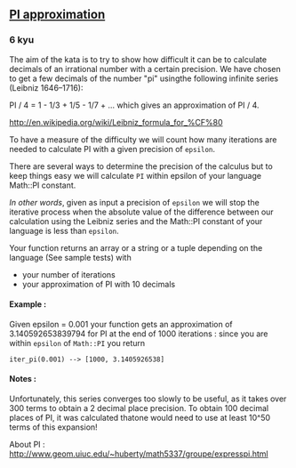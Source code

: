 <h2><a href=https://www.codewars.com/kata/550527b108b86f700000073f/train/javascript target="_blank">PI approximation </a></h2><h3>6 kyu</h3><p>The aim of the kata is to try to show how difficult it can be to calculate decimals of an irrational number with a certain precision. We have chosen to get a few decimals of the number "pi" usingthe following infinite series (Leibniz 1646–1716): </p><p>PI / 4 = 1 - 1/3 + 1/5 - 1/7 + ... which gives an approximation of PI / 4.</p><p><a href="http://en.wikipedia.org/wiki/Leibniz_formula_for_%CF%80" data-turbolinks="false" target="_blank">http://en.wikipedia.org/wiki/Leibniz_formula_for_%CF%80</a></p><p>To have a measure of the difficulty we will count how many iterations are needed to calculate PI with a given precision of <code>epsilon</code>. </p><p>There are several ways to determine the precision of the calculus but to keep things easy we will calculate <code>PI</code> within epsilon of your language Math::PI constant. </p><p><em>In other words</em>, given as input a precision of <code>epsilon</code> we will stop the iterative process when the absolute value of the difference between our calculation using the Leibniz series and the Math::PI constant of your language is less than <code>epsilon</code>.</p><p>Your function returns an array or a string or a tuple depending on the language (See sample tests) with </p><ul><li>your number of iterations</li><li>your approximation of PI with 10 decimals</li></ul><h4 id="example-">Example :</h4><p>Given epsilon = 0.001 your function gets an approximation of 3.140592653839794 for PI at the end of 1000 iterations : since you are within <code>epsilon</code> of <code>Math::PI</code> you return</p><pre><code>iter_pi(0.001) --&gt; [1000, 3.1405926538]</code></pre><h4 id="notes-">Notes :</h4><p>Unfortunately, this series converges too slowly to be useful, as it takes over 300 terms to obtain a 2 decimal place precision. To obtain 100 decimal places of PI, it was calculated thatone would need to use at least 10^50 terms of this expansion!</p><p>About PI : <a href="http://www.geom.uiuc.edu/~huberty/math5337/groupe/expresspi.html" data-turbolinks="false" target="_blank">http://www.geom.uiuc.edu/~huberty/math5337/groupe/expresspi.html</a></p>